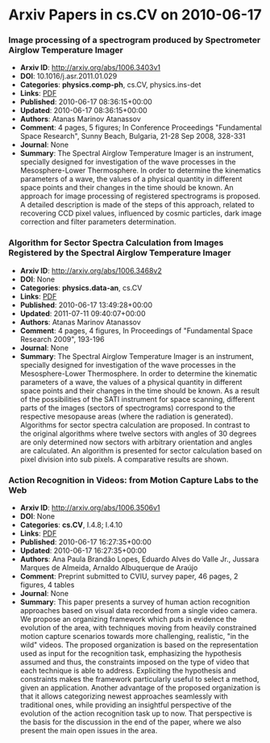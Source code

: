 # Arxiv Papers in cs.CV on 2010-06-17
### Image processing of a spectrogram produced by Spectrometer Airglow Temperature Imager
- **Arxiv ID**: http://arxiv.org/abs/1006.3403v1
- **DOI**: 10.1016/j.asr.2011.01.029
- **Categories**: **physics.comp-ph**, cs.CV, physics.ins-det
- **Links**: [PDF](http://arxiv.org/pdf/1006.3403v1)
- **Published**: 2010-06-17 08:36:15+00:00
- **Updated**: 2010-06-17 08:36:15+00:00
- **Authors**: Atanas Marinov Atanassov
- **Comment**: 4 pages, 5 figures; In Conference Proceedings "Fundamental Space
  Research", Sunny Beach, Bulgaria, 21-28 Sep 2008, 328-331
- **Journal**: None
- **Summary**: The Spectral Airglow Temperature Imager is an instrument, specially designed for investigation of the wave processes in the Mesosphere-Lower Thermosphere. In order to determine the kinematics parameters of a wave, the values of a physical quantity in different space points and their changes in the time should be known. An approach for image processing of registered spectrograms is proposed. A detailed description is made of the steps of this approach, related to recovering CCD pixel values, influenced by cosmic particles, dark image correction and filter parameters determination.



### Algorithm for Sector Spectra Calculation from Images Registered by the Spectral Airglow Temperature Imager
- **Arxiv ID**: http://arxiv.org/abs/1006.3468v2
- **DOI**: None
- **Categories**: **physics.data-an**, cs.CV
- **Links**: [PDF](http://arxiv.org/pdf/1006.3468v2)
- **Published**: 2010-06-17 13:49:28+00:00
- **Updated**: 2011-07-11 09:40:07+00:00
- **Authors**: Atanas Marinov Atanassov
- **Comment**: 4 pages, 4 figures, In Proceedings of "Fundamental Space Research
  2009", 193-196
- **Journal**: None
- **Summary**: The Spectral Airglow Temperature Imager is an instrument, specially designed for investigation of the wave processes in the Mesosphere-Lower Thermosphere. In order to determine the kinematic parameters of a wave, the values of a physical quantity in different space points and their changes in the time should be known. As a result of the possibilities of the SATI instrument for space scanning, different parts of the images (sectors of spectrograms) correspond to the respective mesopause areas (where the radiation is generated). Algorithms for sector spectra calculation are proposed. In contrast to the original algorithms where twelve sectors with angles of 30 degrees are only determined now sectors with arbitrary orientation and angles are calculated. An algorithm is presented for sector calculation based on pixel division into sub pixels. A comparative results are shown.



### Action Recognition in Videos: from Motion Capture Labs to the Web
- **Arxiv ID**: http://arxiv.org/abs/1006.3506v1
- **DOI**: None
- **Categories**: **cs.CV**, I.4.8; I.4.10
- **Links**: [PDF](http://arxiv.org/pdf/1006.3506v1)
- **Published**: 2010-06-17 16:27:35+00:00
- **Updated**: 2010-06-17 16:27:35+00:00
- **Authors**: Ana Paula Brandão Lopes, Eduardo Alves do Valle Jr., Jussara Marques de Almeida, Arnaldo Albuquerque de Araújo
- **Comment**: Preprint submitted to CVIU, survey paper, 46 pages, 2 figures, 4
  tables
- **Journal**: None
- **Summary**: This paper presents a survey of human action recognition approaches based on visual data recorded from a single video camera. We propose an organizing framework which puts in evidence the evolution of the area, with techniques moving from heavily constrained motion capture scenarios towards more challenging, realistic, "in the wild" videos. The proposed organization is based on the representation used as input for the recognition task, emphasizing the hypothesis assumed and thus, the constraints imposed on the type of video that each technique is able to address. Expliciting the hypothesis and constraints makes the framework particularly useful to select a method, given an application. Another advantage of the proposed organization is that it allows categorizing newest approaches seamlessly with traditional ones, while providing an insightful perspective of the evolution of the action recognition task up to now. That perspective is the basis for the discussion in the end of the paper, where we also present the main open issues in the area.



